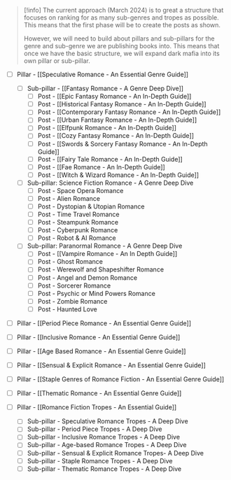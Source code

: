 > [!info]
> The current approach (March 2024) is to great a structure that focuses on ranking for as many sub-genres and tropes as possible. This means that the first phase will be to create the posts as shown. 
> 
> However, we will need to build about pillars and sub-pillars for the genre and sub-genre we are publishing books into. This means that once we have the basic structure, we will expand dark mafia into its own pillar or sub-pillar.

- [ ] Pillar - [[Speculative Romance - An Essential Genre Guide]]
	- [ ] Sub-pillar - [[Fantasy Romance - A Genre Deep Dive]]
		- [ ] Post - [[Epic Fantasy Romance - An In-Depth Guide]]
		- [ ] Post - [[Historical Fantasy Romance - An In-Depth Guide]]
		- [ ] Post - [[Contemporary Fantasy Romance - An In-Depth Guide]]
		- [ ] Post - [[Urban Fantasy Romance - An In-Depth Guide]]
		- [ ] Post - [[Elfpunk Romance - An In-Depth Guide]]
		- [ ] Post - [[Cozy Fantasy Romance - An In-Depth Guide]]
		- [ ] Post - [[Swords & Sorcery Fantasy Romance - An In-Depth Guide]]
		- [ ] Post - [[Fairy Tale Romance - An In-Depth Guide]]
		- [ ] Post - [[Fae Romance - An In-Depth Guide]]
		- [ ] Post - [[Witch & Wizard Romance - An In-Depth Guide]]
	- [ ] Sub-pillar: Science Fiction Romance - A Genre Deep Dive
		- [ ] Post - Space Opera Romance
		- [ ] Post - Alien Romance
		- [ ] Post - Dystopian & Utopian Romance
		- [ ] Post - Time Travel Romance
		- [ ] Post - Steampunk Romance
		- [ ] Post - Cyberpunk Romance
		- [ ] Post - Robot & AI Romance
	- [ ] Sub-pillar: Paranormal Romance - A Genre Deep Dive
		- [ ] Post - [[Vampire Romance - An In Depth Guide]]
		- [ ] Post - Ghost Romance
		- [ ] Post - Werewolf and Shapeshifter Romance
		- [ ] Post - Angel and Demon Romance
		- [ ] Post - Sorcerer Romance
		- [ ] Post - Psychic or Mind Powers Romance
		- [ ] Post - Zombie Romance
		- [ ] Post - Haunted Love

- [ ] Pillar - [[Period Piece Romance - An Essential Genre Guide]]
- [ ] Pillar - [[Inclusive Romance - An Essential Genre Guide]]
- [ ] Pillar - [[Age Based Romance - An Essential Genre Guide]]
- [ ] Pillar - [[Sensual & Explicit Romance - An Essential Genre Guide]]
- [ ] Pillar - [[Staple Genres of Romance Fiction - An Essential Genre Guide]]
- [ ] Pillar - [[Thematic Romance - An Essential Genre Guide]]

- [ ] Pillar - [[Romance Fiction Tropes - An Essential Guide]]
	- [ ] Sub-pillar - Speculative Romance Tropes - A Deep Dive
	- [ ] Sub-pillar - Period Piece Tropes - A Deep Dive
	- [ ] Sub-pillar - Inclusive Romance Tropes - A Deep Dive
	- [ ] Sub-pillar - Age-based Romance Tropes - A Deep Dive
	- [ ] Sub-pillar - Sensual & Explicit Romance  Tropes- A Deep Dive
	- [ ] Sub-pillar - Staple Romance Tropes - A Deep Dive
	- [ ] Sub-pillar - Thematic Romance Tropes - A Deep Dive